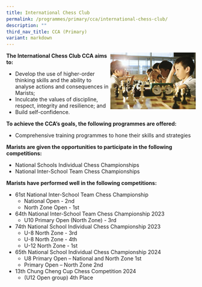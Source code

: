 ```yaml
---
title: International Chess Club
permalink: /programmes/primary/cca/international-chess-club/
description: ""
third_nav_title: CCA (Primary)
variant: markdown
---
```

<img align="right" src="/images/CCA/Primary/International%20Chess%20Club_D1R0670.jpg" style="width:45%">


**The International Chess Club CCA aims to:**

*   Develop the use of higher-order thinking skills and the ability to analyse actions and consequences in Marists;
*   Inculcate the values of discipline, respect, integrity and resilience; and
*   Build self-confidence.

  

**To achieve the CCA’s goals, the following programmes are offered:**&nbsp;

*   Comprehensive training programmes to hone their skills and strategies

  

**Marists are given the opportunities to participate in the following competitions:**&nbsp;

*   National Schools Individual Chess Championships&nbsp;
*   National Inter-School Team Chess Championships&nbsp;

  

**Marists have performed well in the following competitions:**&nbsp;

*   61st National Inter-School Team Chess Championship
    *   National Open - 2nd
    *   North Zone Open - 1st
 *   64th National Inter-School Team Chess Championship 2023
	 *   U10 Primary Open (North Zone) - 3rd
 *   74th National School Individual Chess Championship 2023
	 *   U-8 North Zone - 3rd
	 *   U-8 North Zone - 4th
	 *   U-12 North Zone - 1st
 *   65th National School Individual Chess Championship 2024
	 *   U8 Primary Open – National and North Zone 1st
	 *   Primary Open – North Zone 2nd
* 13th Chung Cheng Cup Chess Competition 2024
	* (U12 Open group) 4th Place